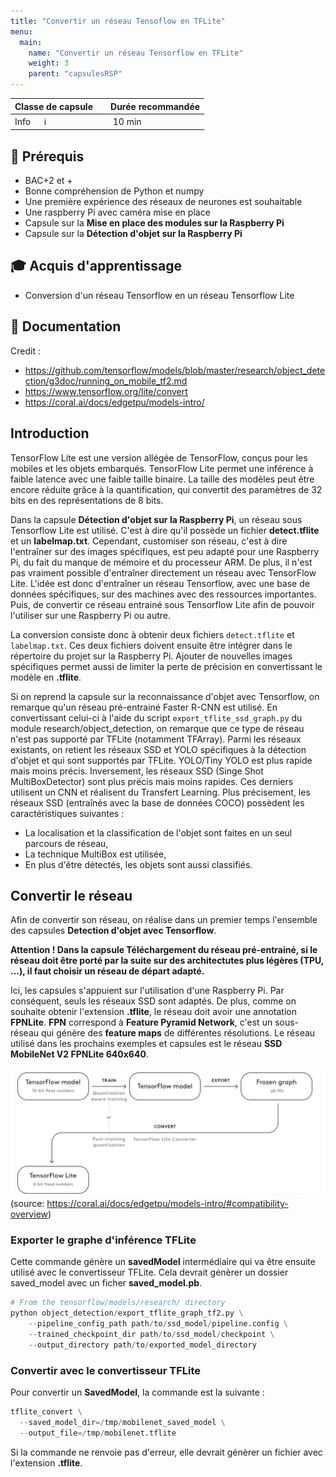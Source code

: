 ```yaml
---
title: "Convertir un réseau Tensoflow en TFLite"
menu:
  main:
    name: "Convertir un réseau Tensorflow en TFLite"
    weight: 3
    parent: "capsulesRSP"
---
```



| Classe de capsule  | &emsp;Durée recommandée |
|:-------------------|:------------------|
| Info  &emsp;  ℹ️  |&emsp; 10 min      |

## 🎒 Prérequis

* BAC+2 et +
* Bonne compréhension de Python et numpy
* Une première expérience des réseaux de neurones est souhaitable
* Une raspberry Pi avec caméra mise en place
* Capsule sur la **Mise en place des modules sur la Raspberry Pi**
* Capsule sur la **Détection d'objet sur la Raspberry Pi**

## 🎓 Acquis d'apprentissage

* Conversion d'un réseau Tensorflow en un réseau Tensorflow Lite

## 📗 Documentation

Credit : 
* https://github.com/tensorflow/models/blob/master/research/object_detection/g3doc/running_on_mobile_tf2.md
* https://www.tensorflow.org/lite/convert
* https://coral.ai/docs/edgetpu/models-intro/

## Introduction


TensorFlow Lite est une version allégée de TensorFlow, conçus pour les mobiles 
et les objets embarqués. TensorFlow Lite permet une inférence à faible latence
avec une faible taille binaire.
La taille des modèles peut être encore réduite grâce à la quantification, qui 
convertit des paramètres de 32 bits en des représentations de 8 bits. 

Dans la capsule **Détection d'objet sur la Raspberry Pi**, un réseau sous Tensorflow Lite est utilisé.
C'est à dire qu'il possède un fichier **detect.tflite** et un **labelmap.txt**.
Cependant, customiser son réseau, c'est à dire l'entraîner sur des images spécifiques, 
est peu adapté pour une Raspberry Pi, du fait du manque de mémoire et du processeur ARM.
De plus, il n'est pas vraiment possible d'entraîner directement un réseau avec TensorFlow Lite.
L'idée est donc d'entraîner un réseau Tensorflow, avec une base de données spécifiques,
sur des machines avec des ressources importantes. Puis, de convertir ce réseau entrainé 
sous Tensorflow Lite afin de pouvoir l'utiliser sur une Raspberry Pi ou autre.

La conversion consiste donc à obtenir deux fichiers `detect.tflite` et `labelmap.txt`.
Ces deux fichiers doivent ensuite être intégrer dans le répertoire du projet 
sur la Raspberry Pi.
Ajouter de nouvelles images spécifiques permet aussi 
de limiter la perte de précision en convertissant le modèle en **.tflite**.


Si on reprend la capsule sur la reconnaissance d'objet avec Tensorflow, 
on remarque qu'un réseau pré-entrainé Faster R-CNN est utilisé. 
En convertissant celui-ci à l'aide du script `export_tflite_ssd_graph.py`
du module research/object_detection, on remarque que ce type de réseau 
n'est pas supporté par TFLite (notamment TFArray).
Parmi les réseaux existants, on retient les réseaux SSD et YOLO
spécifiques à la détection d'objet et qui sont supportés par TFLite.
YOLO/Tiny YOLO est plus rapide mais moins précis.
Inversement, les réseaux SSD (Singe Shot MultiBoxDetector) sont plus précis mais moins rapides.
Ces derniers utilisent un CNN et réalisent du Transfert Learning.
Plus précisement, les réseaux SSD (entraînés avec la base de données COCO) 
possèdent les caractéristiques suivantes :

* La localisation et la classification de l'objet sont faites en un seul parcours de réseau,
* La technique MultiBox est utilisée,
* En plus d'être détectés, les objets sont aussi classifiés.

## Convertir le réseau

Afin de convertir son réseau, on réalise dans un premier temps l'ensemble des capsules **Detection d'objet avec Tensorflow**.


__Attention ! Dans la capsule **Téléchargement du réseau pré-entrainé**, si le réseau doit être porté par la suite
sur des architectutes plus légères (TPU, ...), il faut choisir un réseau de départ adapté.__


Ici, les capsules s'appuient sur l'utilisation d'une Raspberry Pi. Par conséquent, seuls les réseaux SSD sont adaptés.
De plus, comme on souhaite obtenir l'extension **.tflite**, le réseau doit avoir une annotation __FPNLite__.
**FPN** correspond à **Feature Pyramid Network**, c'est un sous-réseau qui génère des **feature maps** de
différentes résolutions.
Le réseau utilisé dans les prochains exemples et capsules est le réseau 
**SSD MobileNet V2 FPNLite 640x640**.

![Convert](img/convert.png)<br>(source: https://coral.ai/docs/edgetpu/models-intro/#compatibility-overview)<br>

### Exporter le graphe d'inférence TFLite 

Cette commande génère un **savedModel** intermédiaire qui va être ensuite utilisé avec le convertisseur TFLite.
Cela devrait génèrer un dossier saved_model avec un ficher **saved_model.pb**.


```python 
# From the tensorflow/models/research/ directory
python object_detection/export_tflite_graph_tf2.py \
    --pipeline_config_path path/to/ssd_model/pipeline.config \
    --trained_checkpoint_dir path/to/ssd_model/checkpoint \
    --output_directory path/to/exported_model_directory
```

### Convertir avec le convertisseur TFLite

Pour convertir un **SavedModel**, la commande est la suivante : 


```python 
tflite_convert \
  --saved_model_dir=/tmp/mobilenet_saved_model \
  --output_file=/tmp/mobilenet.tflite
```

Si la commande ne renvoie pas d'erreur, elle devrait génèrer un fichier avec l'extension **.tflite**.




